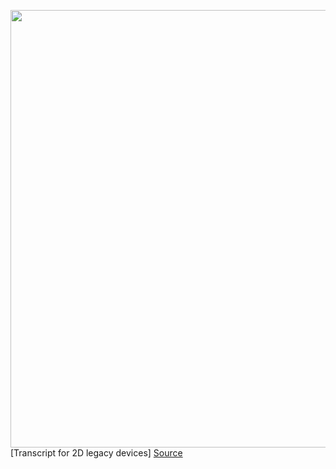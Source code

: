 <img src='https://cdn.vox-cdn.com/thumbor/rgN2XLiGu6gmY9F28Jk-WRBNC08=/0x0:2050x1367/1200x675/filters:focal(861x520:1189x848)/cdn.vox-cdn.com/uploads/chorus_image/image/67588741/VRG_ILLO_4228_001.0.jpg' width='700px' /><br/>
[Transcript for 2D legacy devices]
<a href='https://www.theverge.com/21503020/instagram-anniversary-10-future-fiction'> Source <a/>